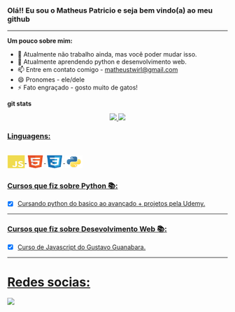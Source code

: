 ### Olá!! Eu sou o Matheus Patricio e seja bem vindo(a) ao meu github

<hr>

**Um pouco sobre mim:**

- 🔭 Atualmente não trabalho ainda, mas você poder mudar isso.
- 🌱 Atualmente aprendendo python e desenvolvimento web.
- 📫 Entre em contato comigo - matheustwirl@gmail.com
- 😄 Pronomes - ele/dele
- ⚡ Fato engraçado - gosto muito de gatos!

**git stats**
<div align="center">
  <a href="https://github.com/paidepet">
  <img height="180em" src="https://github-readme-stats.vercel.app/api?username=paidepet&show_icons=true&theme=tokyonight&include_all_commits=true&count_private=true"/>
  <img height="180em" src="https://github-readme-stats.vercel.app/api/top-langs/?username=paidepet&layout=compact&langs_count=7&theme=tokyonight"/>
</div>
  
  ### Linguagens:
<div style="display: inline_block"><br>
  <img align="center" alt="nero-Js" height="30" width="40" src="https://raw.githubusercontent.com/devicons/devicon/master/icons/javascript/javascript-plain.svg">
  <img align="center" alt="nero-HTML" height="30" width="40" src="https://raw.githubusercontent.com/devicons/devicon/master/icons/html5/html5-original.svg">
  <img align="center" alt="nero-CSS" height="30" width="40" src="https://raw.githubusercontent.com/devicons/devicon/master/icons/css3/css3-original.svg">
  <img align="center" alt="nero-Python" height="30" width="40" src="https://raw.githubusercontent.com/devicons/devicon/master/icons/python/python-original.svg">
</div>
  
##
  
### Cursos que fiz sobre Python 📚:

- [x] Cursando python do basico ao avançado + projetos pela Udemy.
<hr>
 
### Cursos que fiz sobre Desevolvimento Web 📚:

- [x] Curso de Javascript do Gustavo Guanabara.
<hr>
  
# Redes socias:   
<a href="" target="_blank"><img src="https://img.shields.io/badge/-Instagram-%23E4405F?style=for-the-badge&logo=instagram&logoColor=white" target="_blank"></a>
